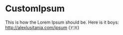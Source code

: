 # CustomIpsum
This is how the Lorem Ipsum should be. Here is it boys: http://alexlusitania.com/ipsum (:fr:)
